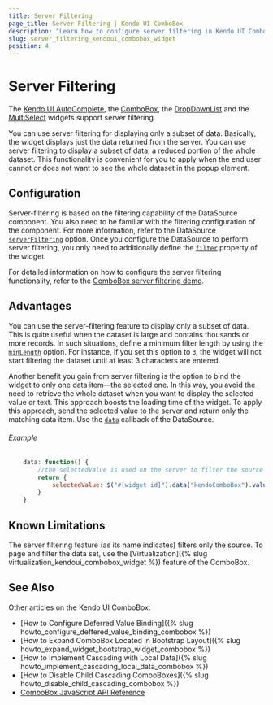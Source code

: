 ```yaml
---
title: Server Filtering
page_title: Server Filtering | Kendo UI ComboBox
description: "Learn how to configure server filtering in Kendo UI ComboBox, DropDownList, AutoComplete and MultiSelect widgets."
slug: server_filtering_kendoui_combobox_widget
position: 4
---
```


# Server Filtering

The [Kendo UI AutoComplete](http://demos.telerik.com/kendo-ui/autocomplete/index), the [ComboBox](http://demos.telerik.com/kendo-ui/combobox/index), the [DropDownList](http://demos.telerik.com/kendo-ui/dropdownlist/index) and the [MultiSelect](http://demos.telerik.com/kendo-ui/multiselect/index) widgets support server filtering.

You can use server filtering for displaying only a subset of data. Basically, the widget displays just the data returned from the server. You can use server filtering to display a subset of data, a reduced portion of the whole dataset. This functionality is convenient for you to apply when the end user cannot or does not want to see the whole dataset in the popup element.

## Configuration

Server-filtering is based on the filtering capability of the DataSource component. You also need to be familiar with the filtering configuration of the component. For more information, refer to the DataSource [`serverFiltering`](/api/javascript/data/datasource/configuration/serverfiltering) option. Once you configure the DataSource to perform server filtering, you only need to additionally define the [`filter`](/api/javascript/ui/combobox/configuration/filter) property of the widget.

For detailed information on how to configure the server filtering functionality, refer to the [ComboBox server filtering demo](http://demos.telerik.com/kendo-ui/combobox/serverfiltering).

## Advantages

You can use the server-filtering feature to display only a subset of data. This is quite useful when the dataset is large and contains thousands or more records. In such situations, define a minimum filter length by using the [`minLength`](/api/javascript/ui/combobox/configuration/minlength) option. For instance, if you set this option to `3`, the widget will not start filtering the dataset until at least 3 characters are entered.

Another benefit you gain from server filtering is the option to bind the widget to only one data item&mdash;the selected one. In this way, you avoid the need to retrieve the whole dataset when you want to display the selected value or text. This approach boosts the loading time of the widget. To apply this approach, send the selected value to the server and return only the matching data item. Use the  [`data`](/api/javascript/data/datasource/configuration/transport.read.data) callback of the DataSource.

###### Example

```javascript
    data: function() {
        //the selectedValue is used on the server to filter the source and return only the matching data item
        return {
            selectedValue: $("#[widget id]").data("kendoComboBox").value()
        }
    }
```

## Known Limitations

The server filtering feature (as its name indicates) filters only the source. To page and filter the data set, use the [Virtualization]({% slug virtualization_kendoui_combobox_widget %}) feature of the ComboBox.

## See Also

Other articles on the Kendo UI ComboBox:

* [How to Configure Deferred Value Binding]({% slug howto_configure_deffered_value_binding_combobox %})
* [How to Expand ComboBox Located in Bootstrap Layout]({% slug howto_expand_widget_bootstrap_widget_combobox %})
* [How to Implement Cascading with Local Data]({% slug howto_implement_cascading_local_data_combobox %})
* [How to Disable Child Cascading ComboBoxes]({% slug howto_disable_child_cascading_combobox %})
* [ComboBox JavaScript API Reference](/api/javascript/ui/combobox)
